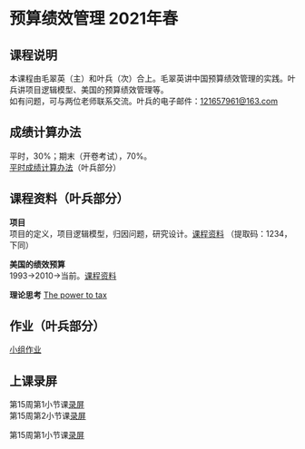 # 预算绩效管理 2021年春  
## 课程说明  
本课程由毛翠英（主）和叶兵（次）合上。毛翠英讲中国预算绩效管理的实践。叶兵讲项目逻辑模型、美国的预算绩效管理等。  
如有问题，可与两位老师联系交流。叶兵的电子邮件：121657961@163.com  
  
## 成绩计算办法  
平时，30%；期末（开卷考试），70%。  
[平时成绩计算办法](https://github.com/bingyenufe/perf_budget_2021/blob/main/grading.md)（叶兵部分）  
  
## 课程资料（叶兵部分）  
**项目**  
项目的定义，项目逻辑模型，归因问题，研究设计。[课程资料](https://pan.baidu.com/s/1dMqdOLfE11ltMcQTjBc2Ug)
（提取码：1234，下同）  
  
**美国的绩效预算**  
1993->2010->当前。[课程资料](https://pan.baidu.com/s/1c_eDnwgFRrQ6F8bYnyI81Q)  
  
**理论思考**
[The power to tax](https://pan.baidu.com/s/1xZ3tCVFH20ew0bZR3yoAmw )
  
## 作业（叶兵部分）   
[小组作业](https://github.com/bingyenufe/perf_budget_2021/blob/main/grouphw.md)


## 上课录屏  
第15周第1小节课[录屏](http://aiplay.iflyink.com/#/webShare?localId=f782d6781c0fce06373bd397c23f915c&uid=VgqtpXV8pURO8mROKSkDGa0MR02x9AM/4K6Ec2gSNrngPWSb/sx0DvTzTAG7zlUzzl3%2BkVqNJLXCtj5FfPvu778/VJRhxXIBqtJ5ZT3kY9Ipje3t5N%2BImyKEjPgYohbIMV7oSh%2BD0AYKFzTpUH3WWd8VMKWFk4EyEKpn51DOGG0=)  
第15周第2小节课[录屏](http://aiplay.iflyink.com/#/webShare?localId=7c93bccb33001dc968cef19562cccb7b&uid=VgqtpXV8pURO8mROKSkDGa0MR02x9AM/4K6Ec2gSNrngPWSb/sx0DvTzTAG7zlUzzl3%2BkVqNJLXCtj5FfPvu778/VJRhxXIBqtJ5ZT3kY9Ipje3t5N%2BImyKEjPgYohbIMV7oSh%2BD0AYKFzTpUH3WWd8VMKWFk4EyEKpn51DOGG0=)  
  
第15周第1小节课[录屏](http://aiplay.iflyink.com/#/webShare?localId=770eca2fc5335343b7bbc6a359da14ec&uid=bXE6q20KO2GaRuS%2Bsw7Q0QhcLGkA5LqQdYI%2BKAFOEvfXYa5bW7CkWw4Eip1FixT4sozWw4r16gwLjNvMRwyjgkMGIsikF6w/Jn0UvUKbvfsQOYEIDRSXjaYPBnDP4Df0UX8KqLs70IdwYSl9QO99kPQkkzKwd6MNlaB5uwP/ADQ=)
